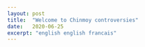 ```yaml
---
layout: post
title:  "Welcome to Chinmoy controversies"
date:   2020-06-25
excerpt: "english english francais"
---
```

